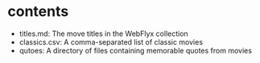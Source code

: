 # contents

* titles.md: The move titles in the WebFlyx collection
* classics.csv: A comma-separated list of classic movies
* qutoes: A directory of files containing memorable quotes from movies
